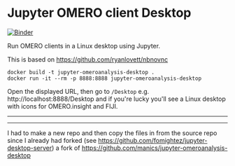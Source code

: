 # Jupyter OMERO client Desktop
[![Binder](https://mybinder.org/badge_logo.svg)](https://mybinder.org/v2/gh/fomightez/jupyter-omeroanalysis-desktop/master?urlpath=Desktop)

Run OMERO clients in a Linux desktop using Jupyter.

This is based on https://github.com/ryanlovett/nbnovnc

```
docker build -t jupyter-omeroanalysis-desktop .
docker run -it --rm -p 8888:8888 jupyter-omeroanalysis-desktop
```

Open the displayed URL, then go to `/Desktop` e.g. http://localhost:8888/Desktop and if you're lucky you'll see a Linux desktop with icons for OMERO.insight and FIJI.


----
----

I had to make a new repo and then copy the files in from the source repo since I already had forked (see https://github.com/fomightez/jupyter-desktop-server) a fork of  https://github.com/manics/jupyter-omeroanalysis-desktop

